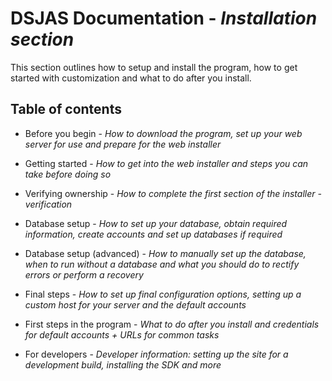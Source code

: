 # DSJAS Documentation - *Installation section*

This section outlines how to setup and install the program, how to get started with customization and what to do after you install.

## Table of contents

* Before you begin - *How to download the program, set up your web server for use and prepare for the web installer*

* Getting started - *How to get into the web installer and steps you can take before doing so*

* Verifying ownership - *How to complete the first section of the installer - verification*

* Database setup - *How to set up your database, obtain required information, create accounts and set up databases if required*

* Database setup (advanced) - *How to manually set up the database, when to run without a database and what you should do to rectify errors or perform a recovery*

* Final steps - *How to set up final configuration options, setting up a custom host for your server and the default accounts*

* First steps in the program - *What to do after you install and credentials for default accounts + URLs for common tasks*

* For developers - *Developer information: setting up the site for a development build, installing the SDK and more*
